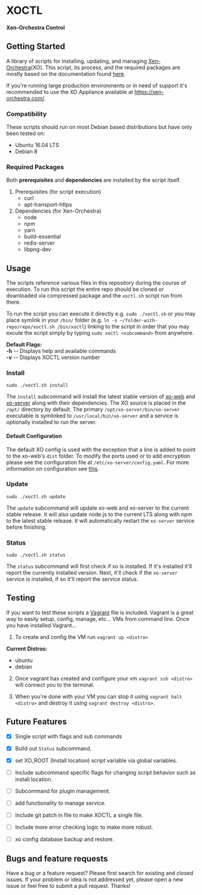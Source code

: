# XOCTL
#### Xen-Orchestra Control

## Getting Started

A library of scripts for installing, updating, and managing [Xen-Orchestra](https://github.com/vatesfr/xo/)(XO). This script, its process, and the required packages are mostly based on the documentation found [here](https://github.com/vatesfr/xo/blob/master/docs/from_the_sources.md).

If you're running large production environments or in need of support it's recommended to use the XO Appliance available at https://xen-orchestra.com/.

### Compatibility
These scripts should run on most Debian based distributions but have only been tested on:

* Ubuntu 16.04 LTS
* Debian 8

### Required Packages
Both **prerequisites** and **dependencies** are installed by the script itself.

1. Prerequisites (for script execution)
   * curl
   * apt-transport-https
2. Dependencies (for Xen-Orchestra)
   * node
   * npm
   * yarn
   * build-essential
   * redis-server
   * libpng-dev

## Usage

The scripts reference various files in this repository during the course of execution. To run this script the entire repo should be cloned or downloaded via compressed package and the `xoctl.sh` script run from there.

To run the script you can execute it directly e.g. `sudo ./xoctl.sh` or you may place symlink in your `/bin/` folder (e.g. `ln -s ~/folder-with-repo/repo/xoctl.sh /bin/xoctl`) linking to the script in order that you may excute the script simply by typing `sudo xoctl <subcommand>` from anywhere.

**Default Flags:**  
  **-h** --  Displays help and available commands  
  **-v** -- Displays XOCTL version number

### Install

`sudo ./xoctl.sh install`

The `install` subcommand will install the latest stable version of [xo-web](https://github.com/vatesfr/xo-web) and [xo-server](https://github.com/vatesfr/xo-server) along with their dependencies. The XO source is placed in the `/opt/` directory by default. The primary `/opt/xo-server/bin/xo-server` executable is symlinked to `/usr/local/bin/xo-server` and a service is optionally installed to run the server.

#### Default Configuration

The default XO config is used with the exception that a line is added to point to the xo-web's `dist` folder. To modify the ports used or to add encryption please see the configuration file at `/etc/xo-server/config.yaml`. For more information on configuration see [this](https://github.com/vatesfr/xo/blob/master/docs/configuration.md).

### Update

`sudo ./xoctl.sh update`

The `update` subcommand will update xo-web and xo-server to the current stable release. It will also update node.js to the current LTS along with npm to the latest stable release. It will automatically restart the `xo-server` service before finishing.

### Status

`sudo ./xoctl.sh status`

The `status` subcommand will first check if xo is installed. If it's installed it'll report the currently installed version. Next, it'll check if the `xo-server` service is installed, if so it'll report the service status.

## Testing

If you want to test these scripts a [Vagrant](https://www.vagrantup.com/) file is included. Vagrant is a great way to easily setup, config, manage, etc... VMs from command line. Once you have installed Vagrant...  

1. To create and config the VM run `vagrant up <distro>`

**Current Distros:**
* ubuntu
* debian

2. Once vagrant has created and configure your vm `vagrant ssh <distro>` will connect you to the terminal.

3. When you're done with your VM you can stop it using `vagrant halt <distro>` and destroy it using `vagrant destroy <distro>`.


## Future Features

- [x] Single script with flags and sub commands
- [x] Build out `Status` subcommand.
- [x] set XO_ROOT (Install location) script variable via global variables.
- [ ] Include subcommand specific flags for changing script behavior such as install location.
- [ ] Subcommand for plugin management.
- [ ] add functionality to manage service.
- [ ] Include git patch in file to make XOCTL a single file.
- [ ] Include more error checking logic to make more robust.
- [ ] xo config database backup and restore.


## Bugs and feature requests

Have a bug or a feature request? Please first search for existing and closed issues. If your problem or idea is not addressed yet, please open a new issue or feel free to submit a pull request. Thanks!
